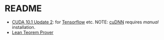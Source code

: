 # README

- [CUDA 10.1 Update 2](https://developer.nvidia.com/cuda-10.1-download-archive-update2): for [Tensorflow](https://github.com/tensorflow/tensorflow) etc. NOTE: [cuDNN](https://developer.nvidia.com/cudnn) requires *manual* installation.
- [Lean Teorem Prover](https://leanprover.github.io)